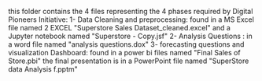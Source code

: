 this folder contains the 4 files representing the 4 phases required by Digital Pioneers Initiative:
1- Data Cleaning and preprocessing:  found in a MS Excel file named  2 EXCEL   "Superstore Sales Dataset_cleaned.excel" and a Jupyter notebook named "Superstore - Copy.jsf"
2- Analysis Questions : in a word file named "analysis questions.dox"
3- forecasting questions and visualization Dashboard: found in a power bi files named "Final Sales of Store.pbi"
the final presentation is in a PowerPoint file named "SuperStore data Analysis f.pptm"
